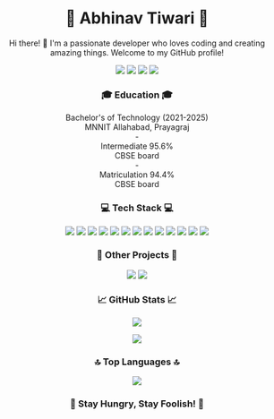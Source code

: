 <!-- Your Name -->
<h1 align="center">🌟 Abhinav Tiwari 🌟</h1>

<!-- Your Introduction -->
<p align="center">
  Hi there! 👋 I'm a passionate developer who loves coding and creating amazing things. Welcome to my GitHub profile!
</p>

<!-- Your Social Media and Contact -->
<p align="center">
  <a href="https://www.linkedin.com/in/abhinav-tiwari-mnnit/"><img src="https://img.shields.io/badge/-LinkedIn-blue?style=flat&logo=linkedin"></a>
  <a href="mailto:abhiitiwarii0@gmail.com"><img src="https://img.shields.io/badge/-Email-D14836?style=flat&logo=email&logoColor=white"></a>
  <a href="https://leetcode.com/Dev_Demigod/"><img src="https://img.shields.io/badge/-LeetCode-FFA116?style=flat&logo=leetcode&logoColor=white"></a>
  <a href="https://auth.geeksforgeeks.org/user/abhiitiwarii0/"><img src="https://img.shields.io/badge/-GeeksforGeeks-0F9D58?style=flat&logo=geeksforgeeks&logoColor=white"></a>
</p>

<!-- Your Education -->
<h3 align="center">🎓 Education 🎓</h3>
<p align="center">
    Bachelor's of Technology (2021-2025)<br>
    MNNIT Allahabad, Prayagraj<br>
  - <br>Intermediate 95.6%<br>
    CBSE board<br>
  - <br>Matriculation 94.4%<br>
    CBSE board
</p>

<!-- Your Skills -->
<h3 align="center">💻 Tech Stack 💻</h3>
<p align="center">
  <img src="https://img.shields.io/badge/-HTML5-E34F26?style=flat&logo=html5&logoColor=white">
<img src="https://img.shields.io/badge/-CSS3-1572B6?style=flat&logo=css3">
<img src="https://img.shields.io/badge/-JavaScript-F7DF1E?style=flat&logo=javascript&logoColor=white">
<img src="https://img.shields.io/badge/-Python-3776AB?style=flat&logo=python&logoColor=white">
<img src="https://img.shields.io/badge/-C++-00599C?style=flat&logo=c%2B%2B&logoColor=white">
<img src="https://img.shields.io/badge/-C-00599C?style=flat&logo=c&logoColor=white">
<img src="https://img.shields.io/badge/-Git-F05032?style=flat&logo=git&logoColor=white">
<img src="https://img.shields.io/badge/-Machine%20Learning-FF6F00?style=flat">
<img src="https://img.shields.io/badge/-Data%20Analysis-3366BB?style=flat">
<img src="https://img.shields.io/badge/-MongoDB-47A248?style=flat&logo=mongodb&logoColor=white">
<img src="https://img.shields.io/badge/-MySQL-4479A1?style=flat&logo=mysql&logoColor=white">
<img src="https://img.shields.io/badge/-Node.js-339933?style=flat&logo=node.js&logoColor=white">
<img src="https://img.shields.io/badge/-Express.js-000000?style=flat&logo=express&logoColor=white">

</p>

<!-- Your Other Projects -->
<h3 align="center">🚀 Other Projects 🚀</h3>
<p align="center">
  <a href="https://github.com/Abhinav-21/Healthcare-Record-Management"><img src="https://img.shields.io/badge/-Project%201-181717?style=flat&logo=github"></a>
  <a href="https://github.com/Abhinav-21/Machine-Learning-Models"><img src="https://img.shields.io/badge/-Project%202-181717?style=flat&logo=github"></a>
</p>

<!-- Your GitHub Stats -->
<h3 align="center">📈 GitHub Stats 📈</h3>
<p align="center">
  <img src="https://github-readme-stats.vercel.app/api?username=Abhinav-21&show_icons=true&theme=dark">
</p>
<p align="center">
  <a href="https://git.io/streak-stats"><img src="https://github-readme-streak-stats.herokuapp.com?user=Abhinav-21&theme=dark&date_format=M%20j%5B%2C%20Y%5D&mode=weekly"></a>
</p>

<!-- Your Top Languages -->
<h3 align="center">🔝 Top Languages 🔝</h3>
<p align="center">
  <a href="https://github.com/anuraghazra/github-readme-stats"><img src="https://github-readme-stats.vercel.app/api/top-langs/?username=Abhinav-21&theme=dark"></a>
</p>

<!-- Your Favorite Quote -->
<h3 align="center">🌟 Stay Hungry, Stay Foolish! 🌟</h3>
